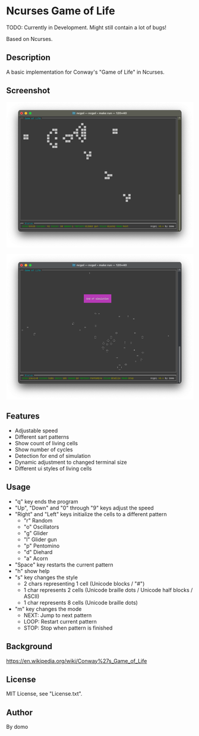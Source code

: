 
# Ncurses Game of Life

TODO: Currently in Development. Might still contain a lot of bugs!

Based on Ncurses.

## Description

A basic implementation for Conway's "Game of Life" in Ncurses.

## Screenshot

![Screenshot](./doc/Screenshot1.png)

![Screenshot](./doc/Screenshot2.png)

## Features

- Adjustable speed
- Different sart patterns
- Show count of living cells
- Show number of cycles
- Detection for end of simulation
- Dynamic adjustment to changed terminal size
- Different ui styles of living cells

## Usage

- "q" key ends the program
- "Up", "Down" and "0" through "9" keys adjust the speed
- "Right" and "Left" keys initialize the cells to a different pattern
  - "r" Random
  - "o" Oscillators
  - "g" Glider
  - "l" Glider gun
  - "p" Pentomino
  - "d" Diehard
  - "a" Acorn
- "Space" key restarts the current pattern
- "h" show help
- "s" key changes the style
  - 2 chars representing 1 cell (Unicode blocks / "#")
  - 1 char represents 2 cells (Unicode braille dots / Unicode half blocks / ASCII)
  - 1 char represents 8 cells (Unicode braille dots)
- "m" key changes the mode
  - NEXT: Jump to next pattern
  - LOOP: Restart current pattern
  - STOP: Stop when pattern is finished

## Background

<https://en.wikipedia.org/wiki/Conway%27s_Game_of_Life>

## License

MIT License, see "License.txt".

## Author

By domo
